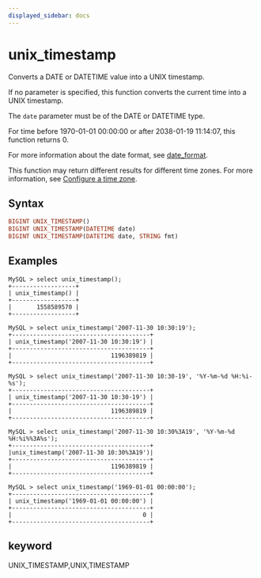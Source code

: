```yaml
---
displayed_sidebar: docs
---
```


# unix_timestamp



Converts a DATE or DATETIME value into a UNIX timestamp.

If no parameter is specified, this function converts the current time into a UNIX timestamp.

The `date` parameter must be of the DATE or DATETIME type.

For time before 1970-01-01 00:00:00 or after 2038-01-19 11:14:07, this function returns 0.

For more information about the date format, see [date_format](./date_format.md).

This function may return different results for different time zones. For more information, see [Configure a time zone](../../../administration/management/timezone.md).

## Syntax

```Haskell
BIGINT UNIX_TIMESTAMP()
BIGINT UNIX_TIMESTAMP(DATETIME date)
BIGINT UNIX_TIMESTAMP(DATETIME date, STRING fmt)
```

## Examples

```Plain Text
MySQL > select unix_timestamp();
+------------------+
| unix_timestamp() |
+------------------+
|       1558589570 |
+------------------+

MySQL > select unix_timestamp('2007-11-30 10:30:19');
+---------------------------------------+
| unix_timestamp('2007-11-30 10:30:19') |
+---------------------------------------+
|                            1196389819 |
+---------------------------------------+

MySQL > select unix_timestamp('2007-11-30 10:30-19', '%Y-%m-%d %H:%i-%s');
+---------------------------------------+
| unix_timestamp('2007-11-30 10:30-19') |
+---------------------------------------+
|                            1196389819 |
+---------------------------------------+

MySQL > select unix_timestamp('2007-11-30 10:30%3A19', '%Y-%m-%d %H:%i%%3A%s');
+---------------------------------------+
|unix_timestamp('2007-11-30 10:30%3A19')|
+---------------------------------------+
|                            1196389819 |
+---------------------------------------+

MySQL > select unix_timestamp('1969-01-01 00:00:00');
+---------------------------------------+
| unix_timestamp('1969-01-01 00:00:00') |
+---------------------------------------+
|                                     0 |
+---------------------------------------+
```

## keyword

UNIX_TIMESTAMP,UNIX,TIMESTAMP
